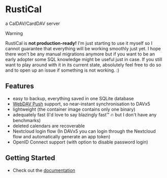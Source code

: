 # RustiCal

a CalDAV/CardDAV server

> [!WARNING]
> RustiCal is **not production-ready!**
> I'm just starting to use it myself so I cannot guarantee that everything will be working smoothly just yet.
> I hope there won't be any manual migrations anymore but if you want to be an early adopter some SQL knowledge might be useful just in case.
> If you still want to play around with it in its current state, absolutely feel free to do so and to open up an issue if something is not working. :)

## Features

- easy to backup, everything saved in one SQLite database
- [WebDAV Push](https://github.com/bitfireAT/webdav-push/) support, so near-instant synchronisation to DAVx5
- lightweight (the container image contains only one binary)
- adequately fast (I'd love to say blazingly fast™ :fire: but I don't have any benchmarks)
- deleted calendars are recoverable
- Nextcloud login flow (In DAVx5 you can login through the Nextcloud flow and automatically generate an app token)
- OpenID Connect support (with option to disable password login)

## Getting Started

- Check out the [documentation](https://lennart-k.github.io/rustical/installation/)
